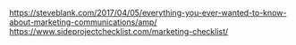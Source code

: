 https://steveblank.com/2017/04/05/everything-you-ever-wanted-to-know-about-marketing-communications/amp/
https://www.sideprojectchecklist.com/marketing-checklist/
